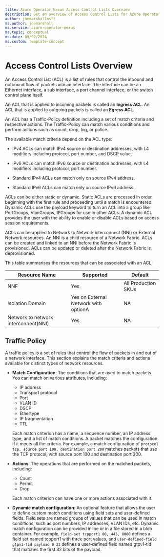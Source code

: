 ```yaml
---
title: Azure Operator Nexus Access Control Lists Overview
description: Get an overview of Access Control Lists for Azure Operator Nexus.
author: joemarshallmsft
ms.author: joemarshall
ms.service: azure-operator-nexus
ms.topic: conceptual
ms.date: 09/02/2024
ms.custom: template-concept
---
```


# Access Control Lists Overview

An Access Control List (ACL) is a list of rules that control the inbound and outbound flow of packets into an interface. The interface can be an Ethernet interface, a sub interface, a port channel interface, or the switch control plane itself.

An ACL that is applied to incoming packets is called an **Ingress ACL**. An ACL that is applied to outgoing packets is called an **Egress ACL**.

An ACL has a Traffic-Policy definition including a set of match criteria and respective actions. The Traffic-Policy can match various conditions and perform actions such as count, drop, log, or police.

The available match criteria depend on the ACL type:

-   IPv4 ACLs can match IPv4 source or destination addresses, with L4 modifiers including protocol, port number, and DSCP value.

-   IPv6 ACLs can match IPv6 source or destination addresses, with L4 modifiers including protocol, port number.

-   Standard IPv4 ACLs can match only on source IPv4 address.

-   Standard IPv6 ACLs can match only on source IPv6 address.

ACLs can be either static or dynamic. Static ACLs are processed in order, beginning with the first rule and proceeding until a match is encountered. Dynamic ACLs use the payload keyword to turn an ACL into a group like PortGroups, VlanGroups, IPGroups for use in other ACLs. A dynamic ACL provides the user with the ability to enable or disable ACLs based on access session requirements.

ACLs can be applied to Network to Network interconnect (NNI) or External Network resources. An NNI is a child resource of a Network Fabric. ACLs can be created and linked to an NNI before the Network Fabric is provisioned. ACLs can be updated or deleted after the Network Fabric is deprovisioned.

This table summarises the resources that can be associated with an ACL:


| Resource Name                         | Supported                            | Default               |
|--|--|--|
| NNF                              | Yes                                  | All Production SKUs    |
| Isolation Domain                      | Yes on External Network with optionA | NA                    |
| Network to network interconnect(NNI) | Yes                                  | NA                    |

## Traffic Policy

A traffic policy is a set of rules that control the flow of packets in and out of a network interface. This section explains the match criteria and actions available for distinct types of network resources.

-   **Match Configuration**: The conditions that are used to match packets. You can match on various attributes, including:
    - IP address
    - Transport protocol
    - Port
    - VLAN ID
    - DSCP
    - Ethertype
    - IP fragmentation
    - TTL

    Each match criterion has a name, a sequence number, an IP address type, and a list of match conditions. A packet matches the configuration if it meets all the criteria. For example, a match configuration of `protocol tcp, source port 100, destination port 200` matches packets that use the TCP protocol, with source port 100 and destination port 200.

-   **Actions**: The operations that are performed on the matched packets, including:
    - Count
    - Permit
    - Drop

    Each match criterion can have one or more actions associated with it.

-   **Dynamic match configuration**: An optional feature that allows the user to define custom match conditions using field sets and user-defined fields. Field sets are named groups of values that can be used in match conditions, such as port numbers, IP addresses, VLAN IDs, etc. Dynamic match configuration can be provided inline or in a file stored in a blob container. For example, `field-set tcpport1 80, 443, 8080` defines a field set named tcpport1 with three port values, and `user-defined-field gtpv1-tid payload 0 32` defines a user-defined field named gtpv1-tid that matches the first 32 bits of the payload.
